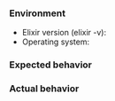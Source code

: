 <!--
### Precheck

* For bugs, do a quick search and make sure the bug has not yet been reported
-->

### Environment

* Elixir version (elixir -v):
* Operating system:

### Expected behavior


### Actual behavior